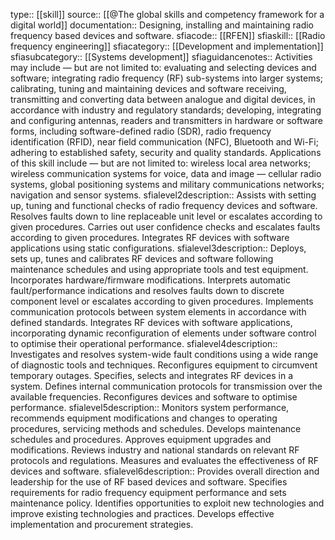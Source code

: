 type:: [[skill]]
source:: [[@The global skills and competency framework for a digital world]]
documentation:: Designing, installing and maintaining radio frequency based devices and software.
sfiacode:: [[RFEN]]
sfiaskill:: [[Radio frequency engineering]]
sfiacategory:: [[Development and implementation]]
sfiasubcategory:: [[Systems development]]
sfiaguidancenotes:: Activities may include — but are not limited to: evaluating and selecting devices and software; integrating radio frequency (RF) sub-systems into larger systems; calibrating, tuning and maintaining devices and software receiving, transmitting and converting data between analogue and digital devices, in accordance with industry and regulatory standards; developing, integrating and configuring antennas, readers and transmitters in hardware or software forms, including software-defined radio (SDR), radio frequency identification (RFID), near field communication (NFC), Bluetooth and Wi-Fi; adhering to established safety, security and quality standards. Applications of this skill include — but are not limited to: wireless local area networks; wireless communication systems for voice, data and image — cellular radio systems, global positioning systems and military communications networks; navigation and sensor systems.
sfialevel2description:: Assists with setting up, tuning and functional checks of radio frequency devices and software. Resolves faults down to line replaceable unit level or escalates according to given procedures. Carries out user confidence checks and escalates faults according to given procedures. Integrates RF devices with software applications using static configurations.
sfialevel3description:: Deploys, sets up, tunes and calibrates RF devices and software following maintenance schedules and using appropriate tools and test equipment. Incorporates hardware/firmware modifications. Interprets automatic fault/performance indications and resolves faults down to discrete component level or escalates according to given procedures. Implements communication protocols between system elements in accordance with defined standards. Integrates RF devices with software applications, incorporating dynamic reconfiguration of elements under software control to optimise their operational performance.
sfialevel4description:: Investigates and resolves system-wide fault conditions using a wide range of diagnostic tools and techniques. Reconfigures equipment to circumvent temporary outages. Specifies, selects and integrates RF devices in a system. Defines internal communication protocols for transmission over the available frequencies. Reconfigures devices and software to optimise performance.
sfialevel5description:: Monitors system performance, recommends equipment modifications and changes to operating procedures, servicing methods and schedules. Develops maintenance schedules and procedures. Approves equipment upgrades and modifications. Reviews industry and national standards on relevant RF protocols and regulations. Measures and evaluates the effectiveness of RF devices and software.
sfialevel6description:: Provides overall direction and leadership for the use of RF based devices and software. Specifies requirements for radio frequency equipment performance and sets maintenance policy. Identifies opportunities to exploit new technologies and improve existing technologies and practices. Develops effective implementation and procurement strategies.
